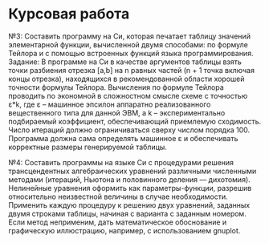 # Курсовая работа

№3:
Составить программу на Си, которая печатает таблицу значений элементарной функции, вычисленной двумя способами: по формуле Тейлора и с помощью встроенных функций языка программирования. 
Задание: В программе на Си в качестве аргументов таблицы взять точки разбиения отрезка [a,b] на n равных частей (n + 1 точка включая концы отрезка), находящихся в рекомендованной области хорошей точности формулы Тейлора. Вычисления по формуле Тейлора проводить по экономной в сложностном смысле схеме с точностью ε*k, где ε – машинное эпсилон аппаратно реализованного вещественного типа для данной ЭВМ, а k – экспериментально подбираемый коэффициент, обеспечивающий приемлемую сходимость. Число итераций должно ограничиваться сверху числом порядка 100. Программа должна сама определять машинное ε и обеспечивать корректные размеры генерируемой таблицы.

№4:
Составить программы на языке Си с процедурами решения трансцендентных алгебраических уравнений различными численными методами (итераций, Ньютона и половинного деления — дихотомия). Нелинейные уравнения оформить как параметры-функции, разрешив относительно неизвестной величины в случае необходимости. Применить каждую процедуру к решению двух уравнений, заданных двумя строками таблицы, начиная с варианта с заданным номером. Если метод неприменим, дать математическое обоснование и графическую иллюстрацию, например, с использованием gnuplot.
